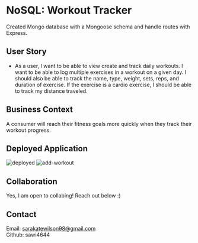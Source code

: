 # NoSQL: Workout Tracker

Created Mongo database with a Mongoose schema and handle routes with Express.

## User Story

* As a user, I want to be able to view create and track daily workouts. I want to be able to log multiple exercises in a workout on a given day. I should also be able to track the name, type, weight, sets, reps, and duration of exercise. If the exercise is a cardio exercise, I should be able to track my distance traveled.

## Business Context

A consumer will reach their fitness goals more quickly when they track their workout progress.

## Deployed Application 
![deployed](./img/deployed)
![add-workout](/img/deployed-2)

## Collaboration

Yes, I am open to collabing! Reach out below :) 

## Contact
Email: sarakatewilson98@gmail.com
<br>
Github: sawi4644